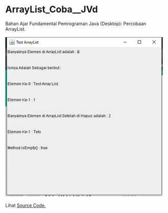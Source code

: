 # ArrayList_Coba__JVd
Bahan Ajar Fundamental Pemrograman Java (Desktop): Percobaan ArrayList.<br><br>
<img src="https://github.com/RizkyKhapidsyah/ArrayList_Coba__JVd/blob/master/results/001.PNG"><br><br>
Lihat <a href="https://github.com/RizkyKhapidsyah/ArrayList_Coba__JVd/blob/master/src/com/rk/ArrayListCoba.java">Source Code.</a>
